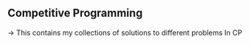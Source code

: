 ## Competitive Programming

-> This contains my collections of solutions to different problems In CP
